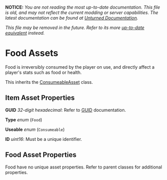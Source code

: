 **NOTICE:** *You are not reading the most up-to-date documentation. This file is old, and may not reflect the current modding or server capabilities. The latest documentation can be found at [Unturned Documentation](https://docs.smartlydressedgames.com/).*

*This file may be removed in the future. Refer to its more [up-to-date equivalent](https://docs.smartlydressedgames.com/en/stable/assets/item-asset/food-asset.html) instead.*

Food Assets
===========

Food is irreversibly consumed by the player on use, and directly affect a player's stats such as food or health.

This inherits the [ConsumeableAsset](/ItemAsset/ConsumeableAsset.md) class.

Item Asset Properties
---------------------

**GUID** *32-digit hexadecimal*: Refer to [GUID](/GUID.md) documentation.

**Type** *enum* (`Food`)

**Useable** *enum* (`Consumeable`)

**ID** *uint16*: Must be a unique identifier.

Food Asset Properties
---------------------

Food have no unique asset properties. Refer to parent classes for additional properties.

